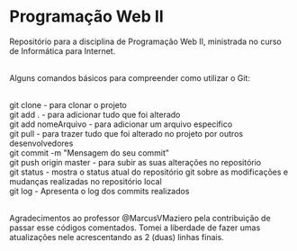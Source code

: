 # Programação Web II
Repositório para a disciplina de Programação Web II, ministrada no curso de Informática para Internet.</br></br>

Alguns comandos básicos para compreender como utilizar o Git:</br></br>

git clone - para clonar o projeto</br>
git add . - para adicionar tudo que foi alterado</br>
git add nomeArquivo - para adicionar um arquivo especifico</br>
git pull - para trazer tudo que foi alterado no projeto por outros desenvolvedores</br>
git commit -m "Mensagem do seu commit"</br>
git push origin master - para subir as suas alterações no repositório</br>
git status - mostra o status atual do repositório git sobre as modificações e mudanças realizadas no repositório local</br>
git log - Apresenta o log dos commits realizados</br></br>


Agradecimentos ao professor @MarcusVMaziero pela contribuição de passar esse códigos comentados. Tomei a liberdade de fazer umas atualizações nele acrescentando as 2 (duas) linhas finais.</br>